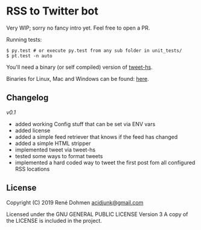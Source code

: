RSS to Twitter bot
==================

Very WIP; sorry no fancy intro yet. Feel free to open a PR.

Running tests:
```
$ py.test # or execute py.test from any sub folder in unit_tests/
$ pt.test -n auto
```

You'll need a binary (or self compiled) version of [tweet-hs](https://hackage.haskell.org/package/tweet-hs).

Binaries for Linux, Mac and Windows can be found: [here](https://github.com/vmchale/command-line-tweeter/releases).

Changelog
---------
*v0.1*
- added working Config stuff that can be set via ENV vars
- added license
- added a simple feed retriever that knows if the feed has changed
- added a simple HTML stripper
- implemented tweet via tweet-hs
- tested some ways to format tweets
- implemented a hard coded way to tweet the first post fom all configured RSS locations

License
-------
Copyright (C) 2019 René Dohmen <acidjunk@gmail.com>

Licensed under the GNU GENERAL PUBLIC LICENSE Version 3
A copy of the LICENSE is included in the project.